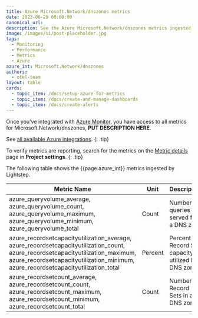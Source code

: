 ```yaml
---
title: Azure Microsoft.Network/dnszones metrics
date: 2023-06-29 00:00:00
canonical_url:
description: See the Azure Microsoft.Network/dnszones metrics ingested by Lightstep Observability
image: /images/ui/post-placeholder.jpg
tags:
  - Monitoring
  - Performance
  - Metrics
  - Azure
azure_int: Microsoft.Network/dnszones
authors:
  - otel-team
layout: table
cards:
  - topic_item: /docs/setup-azure-for-metrics
  - topic_item: /docs/create-and-manage-dashboards
  - topic_item: /docs/create-alerts
---
```

Once you've integrated with [Azure Monitor](/docs/setup-azure-for-metrics), you have access to all metrics for Microsoft.Network/dnszones, **PUT DESCRIPTION HERE**. 

See [all available Azure integrations](/docs/azure-metrics).
{: .tip}

To verify metrics are reporting, search for the metrics on the [Metric details](/docs/manage-metric-details) page in **Project settings**.
{: .tip}

The following table shows the {{page.azure_int}} metrics ingested by Lightstep.
<table class="table-aws">
<colgroup><col span="1" style="width: 35%;" /><col span="1" style="width: 15%;" /><col span="1" style="width: 35%;" /></colgroup>
  <thead>
    <th>Metric Name</th>
    <th>Unit</th>
    <th>Description</th>
  </thead>
  <tr>
    <td>azure_queryvolume_average, azure_queryvolume_count, azure_queryvolume_maximum, azure_queryvolume_minimum, azure_queryvolume_total</td>
    <td>Count</td>
    <td>Number of queries served for a DNS zone</td>
  </tr>
  <tr>
    <td>azure_recordsetcapacityutilization_average, azure_recordsetcapacityutilization_count, azure_recordsetcapacityutilization_maximum, azure_recordsetcapacityutilization_minimum, azure_recordsetcapacityutilization_total</td>
    <td>Percent</td>
    <td>Percent of Record Set capacity utilized by a DNS zone</td>
  </tr>
  <tr>
    <td>azure_recordsetcount_average, azure_recordsetcount_count, azure_recordsetcount_maximum, azure_recordsetcount_minimum, azure_recordsetcount_total</td>
    <td>Count</td>
    <td>Number of Record Sets in a DNS zone</td>
  </tr>
</table>

